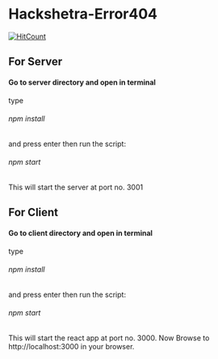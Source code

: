 # Hackshetra-Error404
[![HitCount](http://hits.dwyl.com/merrcury/merrcury/Hackshetra-Error404.svg)](http://hits.dwyl.com/merrcury/merrcury/Hackshetra-Error404)
## For Server
#### Go to server directory and open in terminal 
type 
###### npm install 
and press enter then run the script: 
###### npm start
This will start the server at port no. 3001



## For Client 
#### Go to client directory and open in terminal
type 
###### npm install 
and press enter then run the script: 
###### npm start
This will start the react app at port no. 3000.
Now Browse to http://localhost:3000 in your browser.


